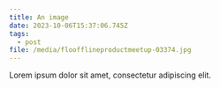 ```yaml
---
title: An image
date: 2023-10-06T15:37:06.745Z
tags:
  - post
file: /media/floofflineproductmeetup-03374.jpg
---
```

Lorem ipsum dolor sit amet, consectetur adipiscing elit.